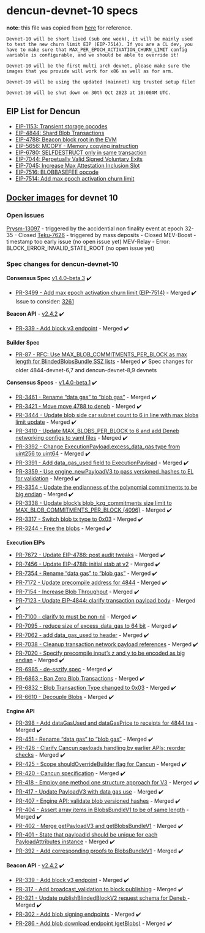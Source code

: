 # dencun-devnet-10 specs

**note**: this file was copied from [here](https://notes.ethereum.org/@ethpandaops/dencun-devnet-10#) for reference.

`Devnet-10 will be short lived (sub one week), it will be mainly used to test the new churn limit EIP (EIP-7514). If you are a CL dev, you have to make sure that MAX_PER_EPOCH_ACTIVATION_CHURN_LIMIT config variable is configurable, and we should be able to override it! `

`Devnet-10 will be the first multi arch devnet, please make sure the images that you provide will work for x86 as well as for arm.`

`Devnet-10 will be using the updated (mainnet) kzg trusted setup file!`

`Devnet-10 will be shut down on 30th Oct 2023 at 10:00AM UTC.`

## EIP List for Dencun

- [EIP-1153: Transient storage opcodes](https://eips.ethereum.org/EIPS/eip-1153)
- [EIP-4844: Shard Blob Transactions](https://eips.ethereum.org/EIPS/eip-4844)
- [EIP-4788: Beacon block root in the EVM](https://eips.ethereum.org/EIPS/eip-4788)
- [EIP-5656: MCOPY - Memory copying instruction](https://eips.ethereum.org/EIPS/eip-5656)
- [EIP-6780: SELFDESTRUCT only in same transaction](https://eips.ethereum.org/EIPS/eip-6780)
- [EIP-7044: Perpetually Valid Signed Voluntary Exits](https://eips.ethereum.org/EIPS/eip-7044)
- [EIP-7045: Increase Max Attestation Inclusion Slot](https://eips.ethereum.org/EIPS/eip-7045)
- [EIP-7516: BLOBBASEFEE opcode](https://eips.ethereum.org/EIPS/eip-7516)
- [EIP-7514: Add max epoch activation churn limit](https://eips.ethereum.org/EIPS/eip-7514)

## [Docker images](https://github.com/ethpandaops/dencun-testnet/blob/master/ansible/inventories/devnet-10/group_vars/all/images.yaml) for devnet 10

### Open issues
[Prysm-13097](https://github.com/prysmaticlabs/prysm/issues/13097) - triggered by the accidential non finality event at epoch 32-35 - Closed
[Teku-7626](https://github.com/Consensys/teku/issues/7626) - triggered by mass deposits - Closed
MEV-Boost - timestamp too early issue (no open issue yet)
MEV-Relay - Error: BLOCK_ERROR_INVALID_STATE_ROOT (no open issue yet)

### Spec changes for dencun-devnet-10
**Consensus Spec** [v1.4.0-beta.3](https://github.com/ethereum/consensus-specs/releases/tag/v1.4.0-beta.3) :heavy_check_mark:

* [PR-3499 - Add max epoch activation churn limit (EIP-7514)](https://github.com/ethereum/consensus-specs/pull/3499) - Merged :heavy_check_mark:
Issue to consider: [3261](https://github.com/ethereum/consensus-specs/issues/3261)

**Beacon API** - [v2.4.2](https://github.com/ethereum/beacon-APIs/releases/tag/v2.4.2) :heavy_check_mark:

* [PR-339 - Add block v3 endpoint](https://github.com/ethereum/beacon-APIs/pull/339) - Merged :heavy_check_mark:

**Builder Spec**

* [PR-87 - RFC: Use MAX_BLOB_COMMITMENTS_PER_BLOCK as max length for BlindedBlobsBundle SSZ lists](https://github.com/ethereum/builder-specs/pull/87) - Merged :heavy_check_mark:
Spec changes for older 4844-devnet-6,7 and dencun-devnet-8,9 devnets

**Consensus Specs** - [v1.4.0-beta.1](https://github.com/ethereum/consensus-specs/releases/tag/v1.4.0-beta.1) :heavy_check_mark:

- [PR-3461 - Rename “data gas” to “blob gas”](https://github.com/ethereum/consensus-specs/pull/3461) - Merged :heavy_check_mark:
- [PR-3421 - Move move 4788 to deneb](https://github.com/ethereum/consensus-specs/pull/3421) - Merged :heavy_check_mark:
- [PR-3444 - Update blob side car subnet count to 6 in line with max blobs limit update](https://github.com/ethereum/consensus-specs/pull/3416) - Merged :heavy_check_mark:
- [PR-3410 - Update MAX_BLOBS_PER_BLOCK to 6 and add Deneb networking configs to yaml files](https://github.com/ethereum/consensus-specs/pull/3410) - Merged :heavy_check_mark:
- [PR-3392 - Change ExecutionPayload.excess_data_gas type from uint256 to uint64](https://github.com/ethereum/consensus-specs/pull/3392) - Merged :heavy_check_mark:
- [PR-3391 - Add data_gas_used field to ExecutionPayload](https://github.com/ethereum/consensus-specs/pull/3391) - Merged :heavy_check_mark:
- [PR-3359 - Use engine_newPayloadV3 to pass versioned_hashes to EL for validation](https://github.com/ethereum/consensus-specs/pull/3359) - Merged :heavy_check_mark:
- [PR-3354 - Update the endianness of the polynomial commitments to be big endian](https://github.com/ethereum/consensus-specs/pull/3354) - Merged :heavy_check_mark:
- [PR-3338 - Update block’s blob_kzg_commitments size limit to MAX_BLOB_COMMITMENTS_PER_BLOCK (4096)](https://github.com/ethereum/consensus-specs/pull/3338) - Merged :heavy_check_mark:
- [PR-3317 - Switch blob tx type to 0x03](https://github.com/ethereum/consensus-specs/pull/3317) - Merged :heavy_check_mark:
- [PR-3244 - Free the blobs](https://github.com/ethereum/consensus-specs/pull/3244) - Merged :heavy_check_mark:

**Execution EIPs**

- [PR-7672 - Update EIP-4788: post audit tweaks](https://github.com/ethereum/EIPs/pull/7672/files) - Merged :heavy_check_mark:
- [PR-7456 - Update EIP-4788: initial stab at v2](https://github.com/ethereum/EIPs/pull/7456) - Merged :heavy_check_mark:
- [PR-7354 - Rename “data gas” to “blob gas”](https://github.com/ethereum/EIPs/pull/7354) - Merged :heavy_check_mark:
- [PR-7172 - Update precompile address for 4844](https://github.com/ethereum/EIPs/pull/7172) - Merged :heavy_check_mark:
- [PR-7154 - Increase Blob Throughput](https://github.com/ethereum/EIPs/pull/7154) - Merged :heavy_check_mark:
- [PR-7123 - Update EIP-4844: clarify transaction payload body](https://github.com/ethereum/EIPs/pull/7123) - Merged :heavy_check_mark:
- [PR-7100 - clarify to must be non-nil](https://github.com/ethereum/EIPs/pull/7100) - Merged :heavy_check_mark:
- [PR-7095 - reduce size of excess_data_gas to 64 bit](https://github.com/ethereum/EIPs/pull/7095) - Merged :heavy_check_mark:
- [PR-7062 - add data_gas_used to header](https://github.com/ethereum/EIPs/pull/7062) - Merged :heavy_check_mark:
- [PR-7038 - Cleanup transaction network payload references](https://github.com/ethereum/EIPs/pull/7038) - Merged :heavy_check_mark:
- [PR-7020 - Specify precompile input’s z and y to be encoded as big endian](https://github.com/ethereum/EIPs/pull/7020) - Merged :heavy_check_mark:
- [PR-6985 - de-sszify spec](https://github.com/ethereum/EIPs/pull/6985) - Merged :heavy_check_mark:
- [PR-6863 - Ban Zero Blob Transactions](https://github.com/ethereum/EIPs/pull/6863) - Merged :heavy_check_mark:
- [PR-6832 - Blob Transaction Type changed to 0x03](https://github.com/ethereum/EIPs/pull/6832) - Merged :heavy_check_mark:
- [PR-6610 - Decouple Blobs](https://github.com/ethereum/EIPs/pull/6610) - Merged :heavy_check_mark:

**Engine API**

- [PR-398 - Add dataGasUsed and dataGasPrice to receipts for 4844 txs](https://github.com/ethereum/execution-apis/pull/398) - Merged :heavy_check_mark:
- [PR-451 - Rename “data gas” to “blob gas”](https://github.com/ethereum/execution-apis/pull/451) - Merged :heavy_check_mark:
- [PR-426 - Clarify Cancun payloads handling by earlier APIs; reorder checks](https://github.com/ethereum/execution-apis/pull/426) - Merged :heavy_check_mark:
- [PR-425 - Scope shouldOverrideBuilder flag for Cancun](https://github.com/ethereum/execution-apis/pull/425) - Merged :heavy_check_mark:
- [PR-420 - Cancun specification](https://github.com/ethereum/execution-apis/pull/420) - Merged :heavy_check_mark:
- [PR-418 - Employ one method one structure approach for V3](https://github.com/ethereum/execution-apis/pull/418) - Merged :heavy_check_mark:
- [PR-417 - Update PayloadV3 with data gas use](https://github.com/ethereum/execution-apis/pull/417) - Merged :heavy_check_mark:
- [PR-407 - Engine API: validate blob versioned hashes](https://github.com/ethereum/execution-apis/pull/407) - Merged :heavy_check_mark:
- [PR-404 - Assert array items in BlobsBundleV1 to be of same length](https://github.com/ethereum/execution-apis/pull/404) - Merged :heavy_check_mark:
- [PR-402 - Merge getPayloadV3 and getBlobsBundleV1](https://github.com/ethereum/execution-apis/pull/402) - Merged :heavy_check_mark:
- [PR-401 - State that payloadId should be unique for each PayloadAttributes instance](https://github.com/ethereum/execution-apis/pull/401) - Merged :heavy_check_mark:
- [PR-392 - Add corresponding proofs to BlobsBundleV1](https://github.com/ethereum/execution-apis/pull/392) - Merged :heavy_check_mark:

**Beacon API** - [v2.4.2](https://github.com/ethereum/beacon-APIs/releases/tag/v2.4.2) :heavy_check_mark:

- [PR-339 - Add block v3 endpoint](https://github.com/ethereum/beacon-APIs/pull/339) - Merged :heavy_check_mark:
- [PR-317 - Add broadcast_validation to block publishing](https://github.com/ethereum/beacon-APIs/pull/317) - Merged :heavy_check_mark:
- [PR-321 - Update publishBlindedBlockV2 request schema for Deneb ](https://github.com/ethereum/beacon-APIs/pull/321)- Merged :heavy_check_mark:
- [PR-302 - Add blob signing endpoints](https://github.com/ethereum/beacon-APIs/pull/302) - Merged :heavy_check_mark:
- [PR-286 - Add blob download endpoint (getBlobs)](https://github.com/ethereum/beacon-APIs/pull/286) - Merged :heavy_check_mark:

